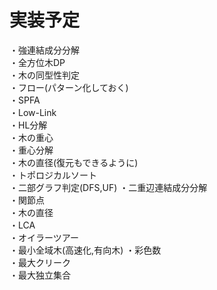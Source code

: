 # 実装予定
・強連結成分分解  
・全方位木DP  
・木の同型性判定  
・フロー(パターン化しておく)  
・SPFA  
・Low-Link  
・HL分解  
・木の重心  
・重心分解  
・木の直径(復元もできるように)  
・トポロジカルソート  
・二部グラフ判定(DFS,UF)
・二重辺連結成分分解  
・関節点  
・木の直径  
・LCA  
・オイラーツアー  
・最小全域木(高速化,有向木)
・彩色数  
・最大クリーク  
・最大独立集合  
